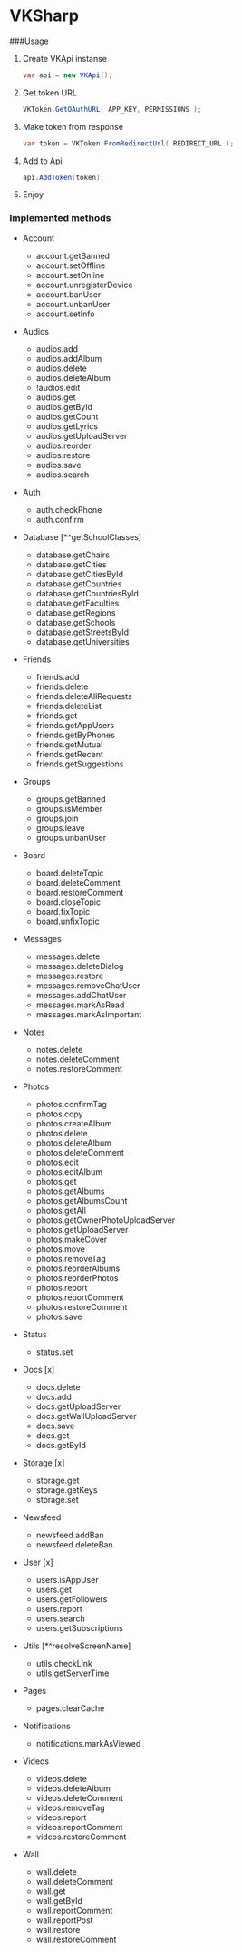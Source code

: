 VKSharp
=======

###Usage

1. Create VKApi instanse
	```C#
	var api = new VKApi();
	```
2. Get token URL
	```C#
	VKToken.GetOAuthURL( APP_KEY, PERMISSIONS );
	```
3. Make token from response
	```C#
	var token = VKToken.FromRedirectUrl( REDIRECT_URL );
	```
4. Add to Api
	```C#
	api.AddToken(token);
	```
5. Enjoy



### Implemented methods

* Account
	* account.getBanned
	* account.setOffline
	* account.setOnline
	* account.unregisterDevice
	* account.banUser
	* account.unbanUser
	* account.setInfo
* Audios
	* audios.add
	* audios.addAlbum
	* audios.delete
	* audios.deleteAlbum
	* !audios.edit
	* audios.get
	* audios.getById
	* audios.getCount
	* audios.getLyrics
	* audios.getUploadServer
	* audios.reorder
	* audios.restore
	* audios.save
	* audios.search
* Auth
	* auth.checkPhone
	* auth.confirm

* Database [*^getSchoolClasses]
	* database.getChairs
	* database.getCities
	* database.getCitiesById
	* database.getCountries
	* database.getCountriesById
	* database.getFaculties
	* database.getRegions
	* database.getSchools
	* database.getStreetsById
	* database.getUniversities
* Friends
	* friends.add
	* friends.delete
	* friends.deleteAllRequests
	* friends.deleteList
	* friends.get
	* friends.getAppUsers
	* friends.getByPhones
	* friends.getMutual
	* friends.getRecent
	* friends.getSuggestions
* Groups
	* groups.getBanned
	* groups.isMember
	* groups.join
	* groups.leave
	* groups.unbanUser
* Board
	* board.deleteTopic
	* board.deleteComment
	* board.restoreComment
	* board.closeTopic
	* board.fixTopic
	* board.unfixTopic
* Messages
	* messages.delete
	* messages.deleteDialog
	* messages.restore
	* messages.removeChatUser
	* messages.addChatUser
	* messages.markAsRead
	* messages.markAsImportant
* Notes
	* notes.delete
	* notes.deleteComment
	* notes.restoreComment
* Photos
	* photos.confirmTag
	* photos.copy
	* photos.createAlbum
	* photos.delete
	* photos.deleteAlbum
	* photos.deleteComment
	* photos.edit
	* photos.editAlbum
	* photos.get
	* photos.getAlbums
	* photos.getAlbumsCount
	* photos.getAll
	* photos.getOwnerPhotoUploadServer
	* photos.getUploadServer
	* photos.makeCover
	* photos.move
	* photos.removeTag
	* photos.reorderAlbums
	* photos.reorderPhotos
	* photos.report
	* photos.reportComment
	* photos.restoreComment
	* photos.save
* Status
	* status.set
* Docs [x]
	* docs.delete
	* docs.add
	* docs.getUploadServer
	* docs.getWallUploadServer
	* docs.save
	* docs.get
	* docs.getById
* Storage [x]
	* storage.get
	* storage.getKeys
	* storage.set
* Newsfeed
	* newsfeed.addBan
	* newsfeed.deleteBan
* User	[x]
	* users.isAppUser
	* users.get
	* users.getFollowers
	* users.report
	* users.search
	* users.getSubscriptions
* Utils [*^resolveScreenName]
	* utils.checkLink
	* utils.getServerTime
* Pages
	* pages.clearCache
* Notifications
	* notifications.markAsViewed
* Videos
	* videos.delete
	* videos.deleteAlbum
	* videos.deleteComment
	* videos.removeTag
	* videos.report
	* videos.reportComment
	* videos.restoreComment
* Wall
	* wall.delete
	* wall.deleteComment
	* wall.get
	* wall.getById
	* wall.reportComment
	* wall.reportPost
	* wall.restore
	* wall.restoreComment
